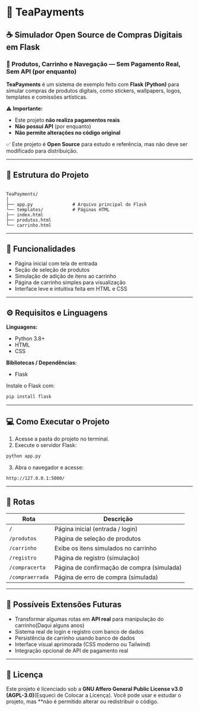 
# 🍵 TeaPayments

## ☕ Simulador Open Source de Compras Digitais em Flask  
### 🛒 Produtos, Carrinho e Navegação — Sem Pagamento Real, Sem API (por enquanto)

**TeaPayments** é um sistema de exemplo feito com **Flask (Python)** para simular compras de produtos digitais, como stickers, wallpapers, logos, templates e comissões artísticas.  

⚠️ **Importante:**  
- Este projeto **não realiza pagamentos reais**  
- **Não possui API** (por enquanto)  
- **Não permite alterações no código original**  

✅ Este projeto é **Open Source** para estudo e referência, mas não deve ser modificado para distribuição.

---

## 🧩 Estrutura do Projeto

```

TeaPayments/
│
├── app.py               # Arquivo principal do Flask
└── templates/           # Páginas HTML
├── index.html
├── produtos.html
└── carrinho.html

````

---

## 🚀 Funcionalidades

- Página inicial com tela de entrada  
- Seção de seleção de produtos  
- Simulação de adição de itens ao carrinho  
- Página de carrinho simples para visualização  
- Interface leve e intuitiva feita em HTML e CSS  

---

## ⚙️ Requisitos e Linguagens

**Linguagens:**  
- Python 3.8+  
- HTML  
- CSS  

**Bibliotecas / Dependências:**  
- Flask  

Instale o Flask com:

```bash
pip install flask
````

---

## 💻 Como Executar o Projeto

1. Acesse a pasta do projeto no terminal.
2. Execute o servidor Flask:

```bash
python app.py
```

3. Abra o navegador e acesse:

```
http://127.0.0.1:5000/
```

---

## 📄 Rotas

| Rota            | Descrição                                  |
| --------------- | ------------------------------------------ |
| `/`             | Página inicial (entrada / login)           |
| `/produtos`     | Página de seleção de produtos              |
| `/carrinho`     | Exibe os itens simulados no carrinho       |
| `/registro`     | Página de registro (simulação)             |
| `/compracerta`  | Página de confirmação de compra (simulada) |
| `/compraerrada` | Página de erro de compra (simulada)        |

---

## 🧠 Possíveis Extensões Futuras

* Transformar algumas rotas em **API real** para manipulação do carrinho(Daqui alguns anos)
* Sistema real de login e registro com banco de dados
* Persistência de carrinho usando banco de dados
* Interface visual aprimorada (CSS moderno ou Tailwind)
* Integração opcional de API de pagamento real

---

## 🧾 Licença

Este projeto é licenciado sob a **GNU Affero General Public License v3.0 (AGPL-3.0)**(Esqueci de Colocar a Licença).
Você pode usar e estudar o projeto, mas **não é permitido alterar ou redistribuir o código.
